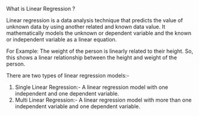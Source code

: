 What is Linear Regression ?


Linear regression is a data analysis technique that predicts the value of unknown data by using another related and known data value. It mathematically models the unknown or dependent variable and the known or independent variable as a linear equation.

For Example: The weight of the person is linearly related to their height. So, this shows a linear relationship between the height and weight of the person.


There are two types of linear regression models:-
1) Single Linear Regression:- A linear regression model with one independent and one dependent variable.
2) Multi Linear Regression:- A linear regression model with more than one independent variable and one dependent variable. 